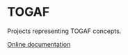 # TOGAF

Projects representing TOGAF concepts.

[Online documentation](https://docs.nasdanika.org/modules/togaf/index.html)
